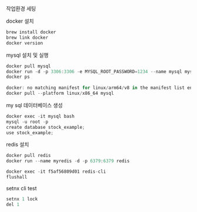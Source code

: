 작업환경 세팅

docker 설치
```kotlin
brew install docker
brew link docker
docker version
```



mysql 설치 및 실행
```kotlin
docker pull mysql
docker run -d -p 3306:3306 -e MYSQL_ROOT_PASSWORD=1234 --name mysql mysql
docker ps
        
docker: no matching manifest for linux/arm64/v8 in the manifest list entries. 오류가 발생하시는분은
docker pull --platform linux/x86_64 mysql
```

my sql 데이터베이스 생성
```kotlin
docker exec -it mysql bash
mysql -u root -p
create database stock_example;
use stock_example;
```

redis 설치
```kotlin
docker pull redis
docker run --name myredis -d -p 6379:6379 redis

docker exec -it f5af56809d01 redis-cli
flushall
```

setnx cli test
```kotlin
setnx 1 lock
del 1
```
